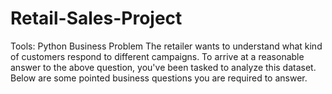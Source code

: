 # Retail-Sales-Project
Tools: Python
Business Problem
The retailer wants to understand what kind of customers respond to different campaigns. To 
arrive at a reasonable answer to the above question, you've been tasked to analyze this 
dataset. Below are some pointed business questions you are required to answer.
